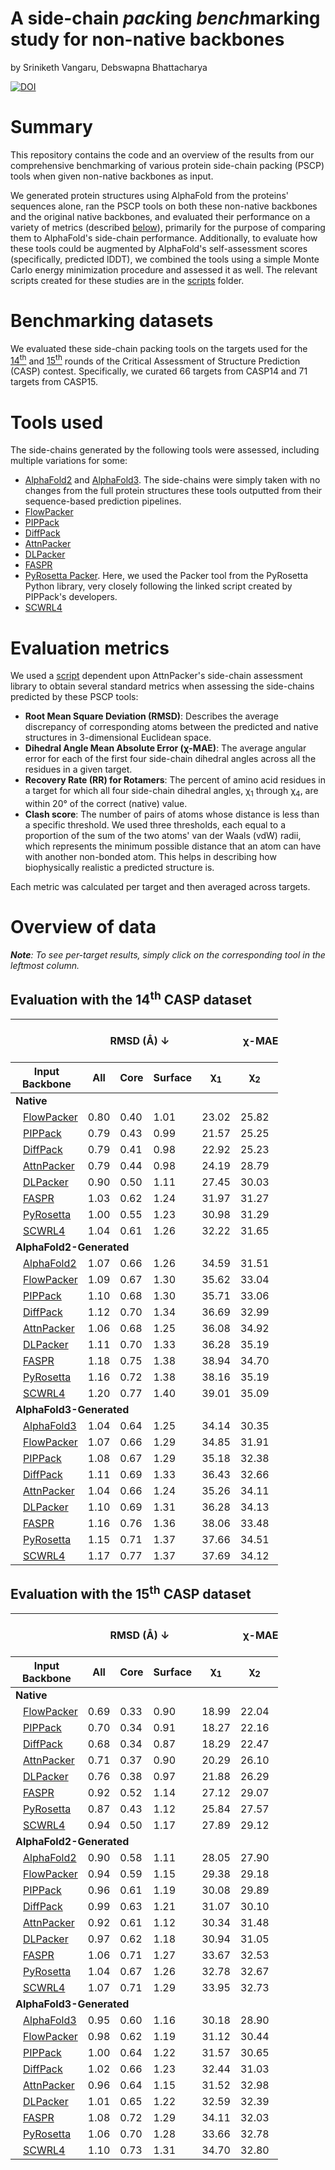 # A side-chain *pack*ing *bench*marking study for non-native backbones

by Sriniketh Vangaru, Debswapna Bhattacharya

<a href="https://doi.org/10.5281/zenodo.14890225"><img src="https://zenodo.org/badge/DOI/10.5281/zenodo.14890225.svg" alt="DOI"></a>

# Summary

This repository contains the code and an overview of the results from our comprehensive benchmarking of various protein side-chain packing (PSCP) tools when given non-native backbones as input.

We generated protein structures using AlphaFold from the proteins' sequences alone, ran the PSCP tools on both these non-native backbones and the original native backbones, and evaluated their performance on a variety of metrics (described [below](#evaluation-metrics)), primarily for the purpose of comparing them to AlphaFold's side-chain performance. Additionally, to evaluate how these tools could be augmented by AlphaFold's self-assessment scores (specifically, predicted lDDT), we combined the tools using a simple Monte Carlo energy minimization procedure and assessed it as well. The relevant scripts created for these studies are in the [scripts](./scripts/) folder.

# Benchmarking datasets

We evaluated these side-chain packing tools on the targets used for the [14<sup>th</sup>](https://predictioncenter.org/casp14/) and [15<sup>th</sup>](https://predictioncenter.org/casp15/) rounds of the Critical Assessment of Structure Prediction (CASP) contest. Specifically, we curated 66 targets from CASP14 and 71 targets from CASP15.

# Tools used

The side-chains generated by the following tools were assessed, including multiple variations for some:

- [AlphaFold2](https://github.com/google-deepmind/alphafold) and [AlphaFold3](https://alphafoldserver.com/). The side-chains were simply taken with no changes from the full protein structures these tools outputted from their sequence-based prediction pipelines.
- [FlowPacker](https://gitlab.com/mjslee0921/flowpacker)
- [PIPPack](https://github.com/Kuhlman-Lab/PIPPack)
- [DiffPack](https://github.com/DeepGraphLearning/DiffPack)
- [AttnPacker](https://github.com/MattMcPartlon/AttnPacker)
- [DLPacker](https://github.com/nekitmm/DLPacker/tree/main)
- [FASPR](https://github.com/tommyhuangthu/FASPR)
- [PyRosetta Packer](https://github.com/Kuhlman-Lab/PIPPack/blob/main/eval/rosetta_packer.py). Here, we used the Packer tool from the PyRosetta Python library, very closely following the linked script created by PIPPack's developers.
- [SCWRL4](http://dunbrack.fccc.edu/lab/scwrl)

# Evaluation metrics

We used a [script](./scripts/assess_two_dirs.py) dependent upon AttnPacker's side-chain assessment library to obtain several standard metrics when assessing the side-chains predicted by these PSCP tools:

- **Root Mean Square Deviation (RMSD)**: Describes the average discrepancy of corresponding atoms between the predicted and native structures in 3-dimensional Euclidean space.
- **Dihedral Angle Mean Absolute Error (χ-MAE)**: The average angular error for each of the first four side-chain dihedral angles across all the residues in a given target.
- **Recovery Rate (RR) for Rotamers**: The percent of amino acid residues in a target for which all four side-chain dihedral angles, χ<sub>1</sub> through χ<sub>4</sub>, are within 20&deg; of the correct (native) value.
- **Clash score**: The number of pairs of atoms whose distance is less than a specific threshold. We used three thresholds, each equal to a proportion of the sum of the two atoms' van der Waals (vdW) radii, which represents the minimum possible distance that an atom can have with another non-bonded atom. This helps in describing how biophysically realistic a predicted structure is.

Each metric was calculated per target and then averaged across targets.

# Overview of data

_**Note**: To see per-target results, simply click on the corresponding tool in the leftmost column._

## Evaluation with the 14<sup>th</sup> CASP dataset

<table style="width:85%;">
  <thead>
    <tr>
      <th></th>
      <th colspan="3"><strong>RMSD (Å) ↓</strong></th>
      <th colspan="4"><strong>&chi;-MAE (°) ↓</strong></th>
      <th><strong>RR (%) ↑</strong></th>
      <th colspan="3"><strong>Steric Clashes (#) ↓</strong></th>
    </tr>
    <tr>
      <th><strong>Input Backbone</strong></th>
      <th><strong>All</strong></th>
      <th><strong>Core</strong></th>
      <th><strong>Surface</strong></th>
      <th>&chi;<sub>1</sub></th>
      <th>&chi;<sub>2</sub></th>
      <th>&chi;<sub>3</sub></th>
      <th>&chi;<sub>4</sub></th>
      <th>&chi;<sub>1-4</sub></th>
      <th>100%</th>
      <th>90%</th>
      <th>80%</th>
    </tr>
  </thead>
  <tbody>
    <tr>
      <td colspan="12"><strong>Native</strong></td>
    </tr>
    <tr>
      <td style="padding-left: 20px;"><a href="./metrics/casp14/repacking_native_bb/flowpacker_cluster_conf_predictions/README.md">FlowPacker</a></td>
      <td>0.80</td>
      <td>0.40</td>
      <td>1.01</td>
      <td>23.02</td>
      <td>25.82</td>
      <td>46.09</td>
      <td>52.80</td>
      <td>57.1</td>
      <td>102.0</td>
      <td>21.7</td>
      <td>6.4</td>
    </tr>
    <tr>
      <td style="padding-left: 20px;"><a href="./metrics/casp14/repacking_native_bb/pippack_ensembled_predictions/README.md">PIPPack</a></td>
      <td>0.79</td>
      <td>0.43</td>
      <td>0.99</td>
      <td>21.57</td>
      <td>25.25</td>
      <td>41.93</td>
      <td>51.27</td>
      <td>58.1</td>
      <td>131.2</td>
      <td>36.2</td>
      <td>14.4</td>
    </tr>
    <tr>
      <td style="padding-left: 20px;"><a href="./metrics/casp14/repacking_native_bb/diffpack_confidence_predictions/README.md">DiffPack</a></td>
      <td>0.79</td>
      <td>0.41</td>
      <td>0.98</td>
      <td>22.92</td>
      <td>25.23</td>
      <td>46.97</td>
      <td>55.33</td>
      <td>57.6</td>
      <td>104.2</td>
      <td>26.8</td>
      <td>9.8</td>
    </tr>
    <tr>
      <td style="padding-left: 20px;"><a href="./metrics/casp14/repacking_native_bb/attnpacker_predictions/README.md">AttnPacker</a></td>
      <td>0.79</td>
      <td>0.44</td>
      <td>0.98</td>
      <td>24.19</td>
      <td>28.79</td>
      <td>48.34</td>
      <td>50.37</td>
      <td>51.3</td>
      <td>84.6</td>
      <td>22.8</td>
      <td>8.1</td>
    </tr>
    <tr>
      <td style="padding-left: 20px;"><a href="./metrics/casp14/repacking_native_bb/dlpacker_score_predictions/README.md">DLPacker</a></td>
      <td>0.90</td>
      <td>0.50</td>
      <td>1.11</td>
      <td>27.45</td>
      <td>30.03</td>
      <td>52.82</td>
      <td>70.34</td>
      <td>50.6</td>
      <td>83.2</td>
      <td>16.8</td>
      <td>5.1</td>
    </tr>
    <tr>
      <td style="padding-left: 20px;"><a href="./metrics/casp14/repacking_native_bb/faspr_predictions/README.md">FASPR</a></td>
      <td>1.03</td>
      <td>0.62</td>
      <td>1.24</td>
      <td>31.97</td>
      <td>31.27</td>
      <td>49.43</td>
      <td>55.74</td>
      <td>47.8</td>
      <td>152.9</td>
      <td>41.8</td>
      <td>13.0</td>
    </tr>
    <tr>
      <td style="padding-left: 20px;"><a href="./metrics/casp14/repacking_native_bb/pyrosetta_packer_predictions/README.md">PyRosetta</a></td>
      <td>1.00</td>
      <td>0.55</td>
      <td>1.23</td>
      <td>30.98</td>
      <td>31.29</td>
      <td>49.31</td>
      <td>55.58</td>
      <td>48.9</td>
      <td>104.3</td>
      <td>22.1</td>
      <td>8.4</td>
    </tr>
    <tr>
      <td style="padding-left: 20px;"><a href="./metrics/casp14/repacking_native_bb/scwrl4_predictions/README.md">SCWRL4</a></td>
      <td>1.04</td>
      <td>0.61</td>
      <td>1.26</td>
      <td>32.22</td>
      <td>31.65</td>
      <td>50.21</td>
      <td>55.10</td>
      <td>47.5</td>
      <td>158.3</td>
      <td>40.2</td>
      <td>11.8</td>
    </tr>
    <tr>
      <td colspan="12"><strong>AlphaFold2-Generated</strong></td>
    </tr>
    <tr>
      <td style="padding-left: 20px;"><a href="./metrics/casp14/casp14_af2_predictions/README.md">AlphaFold2</a></td>
      <td>1.07</td>
      <td>0.66</td>
      <td>1.26</td>
      <td>34.59</td>
      <td>31.51</td>
      <td>50.81</td>
      <td>51.42</td>
      <td>46.0</td>
      <td>41.4</td>
      <td>1.9</td>
      <td>0.0</td>
    </tr>
    <tr>
      <td style="padding-left: 20px;"><a href="./metrics/casp14/repacking_af2_bb/flowpacker_cluster_conf_predictions/README.md">FlowPacker</a></td>
      <td>1.09</td>
      <td>0.67</td>
      <td>1.30</td>
      <td>35.62</td>
      <td>33.04</td>
      <td>51.12</td>
      <td>55.85</td>
      <td>46.1</td>
      <td>86.1</td>
      <td>13.1</td>
      <td>2.7</td>
    </tr>
    <tr>
      <td style="padding-left: 20px;"><a href="./metrics/casp14/repacking_af2_bb/pippack_ensembled_predictions/README.md">PIPPack</a></td>
      <td>1.10</td>
      <td>0.68</td>
      <td>1.30</td>
      <td>35.71</td>
      <td>33.06</td>
      <td>51.07</td>
      <td>54.55</td>
      <td>45.1</td>
      <td>102.3</td>
      <td>20.6</td>
      <td>6.5</td>
    </tr>
    <tr>
      <td style="padding-left: 20px;"><a href="./metrics/casp14/repacking_af2_bb/diffpack_confidence_predictions/README.md">DiffPack</a></td>
      <td>1.12</td>
      <td>0.70</td>
      <td>1.34</td>
      <td>36.69</td>
      <td>32.99</td>
      <td>53.41</td>
      <td>56.13</td>
      <td>44.9</td>
      <td>57.2</td>
      <td>11.7</td>
      <td>3.7</td>
    </tr>
    <tr>
      <td style="padding-left: 20px;"><a href="./metrics/casp14/repacking_af2_bb/attnpacker_predictions/README.md">AttnPacker</a></td>
      <td>1.06</td>
      <td>0.68</td>
      <td>1.25</td>
      <td>36.08</td>
      <td>34.92</td>
      <td>52.85</td>
      <td>51.78</td>
      <td>43.3</td>
      <td>68.5</td>
      <td>15.3</td>
      <td>4.5</td>
    </tr>
    <tr>
      <td style="padding-left: 20px;"><a href="./metrics/casp14/repacking_af2_bb/dlpacker_score_predictions/README.md">DLPacker</a></td>
      <td>1.11</td>
      <td>0.70</td>
      <td>1.33</td>
      <td>36.28</td>
      <td>35.19</td>
      <td>57.87</td>
      <td>72.25</td>
      <td>42.9</td>
      <td>67.7</td>
      <td>11.0</td>
      <td>2.1</td>
    </tr>
    <tr>
      <td style="padding-left: 20px;"><a href="./metrics/casp14/repacking_af2_bb/faspr_predictions/README.md">FASPR</a></td>
      <td>1.18</td>
      <td>0.75</td>
      <td>1.38</td>
      <td>38.94</td>
      <td>34.70</td>
      <td>53.43</td>
      <td>55.79</td>
      <td>41.9</td>
      <td>121.1</td>
      <td>27.0</td>
      <td>5.7</td>
    </tr>
    <tr>
      <td style="padding-left: 20px;"><a href="./metrics/casp14/repacking_af2_bb/pyrosetta_packer_predictions/README.md">PyRosetta</a></td>
      <td>1.16</td>
      <td>0.72</td>
      <td>1.38</td>
      <td>38.16</td>
      <td>35.19</td>
      <td>52.84</td>
      <td>55.31</td>
      <td>42.7</td>
      <td>73.9</td>
      <td>7.7</td>
      <td>1.2</td>
    </tr>
    <tr>
      <td style="padding-left: 20px;"><a href="./metrics/casp14/repacking_af2_bb/scwrl4_predictions/README.md">SCWRL4</a></td>
      <td>1.20</td>
      <td>0.77</td>
      <td>1.40</td>
      <td>39.01</td>
      <td>35.09</td>
      <td>52.93</td>
      <td>56.20</td>
      <td>41.6</td>
      <td>132.8</td>
      <td>29.0</td>
      <td>5.7</td>
    </tr>
    <tr>
      <td colspan="12"><strong>AlphaFold3-Generated</strong></td>
    </tr>
    <tr>
      <td style="padding-left: 20px;"><a href="./metrics/casp14/casp14_af3_predictions/README.md">AlphaFold3</a></td>
      <td>1.04</td>
      <td>0.64</td>
      <td>1.25</td>
      <td>34.14</td>
      <td>30.35</td>
      <td>49.42</td>
      <td>50.31</td>
      <td>47.4</td>
      <td>45.8</td>
      <td>5.2</td>
      <td>0.7</td>
    </tr>
    <tr>
      <td style="padding-left: 20px;"><a href="./metrics/casp14/repacking_af3_bb/flowpacker_cluster_conf_predictions/README.md">FlowPacker</a></td>
      <td>1.07</td>
      <td>0.66</td>
      <td>1.29</td>
      <td>34.85</td>
      <td>31.91</td>
      <td>51.16</td>
      <td>54.77</td>
      <td>47.3</td>
      <td>79.0</td>
      <td>11.6</td>
      <td>2.5</td>
    </tr>
    <tr>
      <td style="padding-left: 20px;"><a href="./metrics/casp14/repacking_af3_bb/pippack_ensembled_predictions/README.md">PIPPack</a></td>
      <td>1.08</td>
      <td>0.67</td>
      <td>1.29</td>
      <td>35.18</td>
      <td>32.38</td>
      <td>50.02</td>
      <td>52.42</td>
      <td>46.6</td>
      <td>95.1</td>
      <td>19.5</td>
      <td>6.3</td>
    </tr>
    <tr>
      <td style="padding-left: 20px;"><a href="./metrics/casp14/repacking_af3_bb/diffpack_confidence_predictions/README.md">DiffPack</a></td>
      <td>1.11</td>
      <td>0.69</td>
      <td>1.33</td>
      <td>36.43</td>
      <td>32.66</td>
      <td>51.65</td>
      <td>56.08</td>
      <td>45.8</td>
      <td>56.0</td>
      <td>12.1</td>
      <td>4.0</td>
    </tr>
    <tr>
      <td style="padding-left: 20px;"><a href="./metrics/casp14/repacking_af3_bb/attnpacker_predictions/README.md">AttnPacker</a></td>
      <td>1.04</td>
      <td>0.66</td>
      <td>1.24</td>
      <td>35.26</td>
      <td>34.11</td>
      <td>51.57</td>
      <td>51.90</td>
      <td>43.9</td>
      <td>62.4</td>
      <td>14.3</td>
      <td>4.3</td>
    </tr>
    <tr>
      <td style="padding-left: 20px;"><a href="./metrics/casp14/repacking_af3_bb/dlpacker_score_predictions/README.md">DLPacker</a></td>
      <td>1.10</td>
      <td>0.69</td>
      <td>1.31</td>
      <td>36.28</td>
      <td>34.13</td>
      <td>56.91</td>
      <td>72.26</td>
      <td>43.3</td>
      <td>64.5</td>
      <td>10.3</td>
      <td>2.2</td>
    </tr>
    <tr>
      <td style="padding-left: 20px;"><a href="./metrics/casp14/repacking_af3_bb/faspr_predictions/README.md">FASPR</a></td>
      <td>1.16</td>
      <td>0.76</td>
      <td>1.36</td>
      <td>38.06</td>
      <td>33.48</td>
      <td>52.29</td>
      <td>53.81</td>
      <td>43.2</td>
      <td>115.3</td>
      <td>25.6</td>
      <td>5.7</td>
    </tr>
    <tr>
      <td style="padding-left: 20px;"><a href="./metrics/casp14/repacking_af3_bb/pyrosetta_packer_predictions/README.md">PyRosetta</a></td>
      <td>1.15</td>
      <td>0.71</td>
      <td>1.37</td>
      <td>37.66</td>
      <td>34.51</td>
      <td>52.23</td>
      <td>54.16</td>
      <td>43.4</td>
      <td>69.3</td>
      <td>7.1</td>
      <td>1.4</td>
    </tr>
    <tr>
      <td style="padding-left: 20px;"><a href="./metrics/casp14/repacking_af3_bb/scwrl4_predictions/README.md">SCWRL4</a></td>
      <td>1.17</td>
      <td>0.77</td>
      <td>1.37</td>
      <td>37.69</td>
      <td>34.12</td>
      <td>51.83</td>
      <td>57.18</td>
      <td>43.1</td>
      <td>127.7</td>
      <td>28.1</td>
      <td>6.4</td>
    </tr>
  </tbody>
</table>

## Evaluation with the 15<sup>th</sup> CASP dataset

<table style="width:85%;">
  <thead>
    <tr>
      <th></th>
      <th colspan="3"><strong>RMSD (Å) ↓</strong></th>
      <th colspan="4"><strong>&chi;-MAE (°) ↓</strong></th>
      <th><strong>RR (%) ↑</strong></th>
      <th colspan="3"><strong>Steric Clashes (#) ↓</strong></th>
    </tr>
    <tr>
      <th><strong>Input Backbone</strong></th>
      <th><strong>All</strong></th>
      <th><strong>Core</strong></th>
      <th><strong>Surface</strong></th>
      <th>&chi;<sub>1</sub></th>
      <th>&chi;<sub>2</sub></th>
      <th>&chi;<sub>3</sub></th>
      <th>&chi;<sub>4</sub></th>
      <th>&chi;<sub>1-4</sub></th>
      <th>100%</th>
      <th>90%</th>
      <th>80%</th>
    </tr>
  </thead>
  <tbody>
    <tr>
      <td colspan="12"><strong>Native</strong></td>
    </tr>
    <tr>
      <td style="padding-left: 20px;"><a href="./metrics/casp15/repacking_native_bb/flowpacker_cluster_conf_predictions/README.md">FlowPacker</a></td>
      <td>0.69</td>
      <td>0.33</td>
      <td>0.90</td>
      <td>18.99</td>
      <td>22.04</td>
      <td>40.93</td>
      <td>52.62</td>
      <td>66.4</td>
      <td>100.8</td>
      <td>14.6</td>
      <td>3.3</td>
    </tr>
    <tr>
      <td style="padding-left: 20px;"><a href="./metrics/casp15/repacking_native_bb/pippack_ensembled_predictions/README.md">PIPPack</a></td>
      <td>0.70</td>
      <td>0.34</td>
      <td>0.91</td>
      <td>18.27</td>
      <td>22.16</td>
      <td>40.21</td>
      <td>53.36</td>
      <td>66.1</td>
      <td>129.0</td>
      <td>30.5</td>
      <td>10.9</td>
    </tr>
    <tr>
      <td style="padding-left: 20px;"><a href="./metrics/casp15/repacking_native_bb/diffpack_confidence_predictions/README.md">DiffPack</a></td>
      <td>0.68</td>
      <td>0.34</td>
      <td>0.87</td>
      <td>18.29</td>
      <td>22.47</td>
      <td>42.91</td>
      <td>56.88</td>
      <td>65.7</td>
      <td>95.3</td>
      <td>20.3</td>
      <td>7.2</td>
    </tr>
    <tr>
      <td style="padding-left: 20px;"><a href="./metrics/casp15/repacking_native_bb/attnpacker_predictions/README.md">AttnPacker</a></td>
      <td>0.71</td>
      <td>0.37</td>
      <td>0.90</td>
      <td>20.29</td>
      <td>26.10</td>
      <td>47.09</td>
      <td>54.68</td>
      <td>59.2</td>
      <td>96.4</td>
      <td>25.5</td>
      <td>9.5</td>
    </tr>
    <tr>
      <td style="padding-left: 20px;"><a href="./metrics/casp15/repacking_native_bb/dlpacker_score_predictions/README.md">DLPacker</a></td>
      <td>0.76</td>
      <td>0.38</td>
      <td>0.97</td>
      <td>21.88</td>
      <td>26.29</td>
      <td>50.86</td>
      <td>67.53</td>
      <td>59.5</td>
      <td>89.4</td>
      <td>14.0</td>
      <td>3.2</td>
    </tr>
    <tr>
      <td style="padding-left: 20px;"><a href="./metrics/casp15/repacking_native_bb/faspr_predictions/README.md">FASPR</a></td>
      <td>0.92</td>
      <td>0.52</td>
      <td>1.14</td>
      <td>27.12</td>
      <td>29.07</td>
      <td>50.39</td>
      <td>59.05</td>
      <td>55.8</td>
      <td>160.5</td>
      <td>37.4</td>
      <td>9.7</td>
    </tr>
    <tr>
      <td style="padding-left: 20px;"><a href="./metrics/casp15/repacking_native_bb/pyrosetta_packer_predictions/README.md">PyRosetta</a></td>
      <td>0.87</td>
      <td>0.43</td>
      <td>1.12</td>
      <td>25.84</td>
      <td>27.57</td>
      <td>47.95</td>
      <td>55.32</td>
      <td>58.0</td>
      <td>98.5</td>
      <td>13.5</td>
      <td>3.1</td>
    </tr>
    <tr>
      <td style="padding-left: 20px;"><a href="./metrics/casp15/repacking_native_bb/scwrl4_predictions/README.md">SCWRL4</a></td>
      <td>0.94</td>
      <td>0.50</td>
      <td>1.17</td>
      <td>27.89</td>
      <td>29.12</td>
      <td>49.81</td>
      <td>57.25</td>
      <td>55.5</td>
      <td>168.3</td>
      <td>36.3</td>
      <td>7.7</td>
    </tr>
    <tr>
      <td colspan="12"><strong>AlphaFold2-Generated</strong></td>
    </tr>
    <tr>
      <td style="padding-left: 20px;"><a href="./metrics/casp15/casp15_af2_predictions/README.md">AlphaFold2</a></td>
      <td>0.90</td>
      <td>0.58</td>
      <td>1.11</td>
      <td>28.05</td>
      <td>27.90</td>
      <td>48.04</td>
      <td>55.00</td>
      <td>53.9</td>
      <td>48.2</td>
      <td>2.0</td>
      <td>0.0</td>
    </tr>
    <tr>
      <td style="padding-left: 20px;"><a href="./metrics/casp15/repacking_af2_bb/flowpacker_cluster_conf_predictions/README.md">FlowPacker</a></td>
      <td>0.94</td>
      <td>0.59</td>
      <td>1.15</td>
      <td>29.38</td>
      <td>29.18</td>
      <td>50.18</td>
      <td>57.00</td>
      <td>55.1</td>
      <td>100.4</td>
      <td>13.9</td>
      <td>2.3</td>
    </tr>
    <tr>
      <td style="padding-left: 20px;"><a href="./metrics/casp15/repacking_af2_bb/pippack_ensembled_predictions/README.md">PIPPack</a></td>
      <td>0.96</td>
      <td>0.61</td>
      <td>1.19</td>
      <td>30.08</td>
      <td>29.89</td>
      <td>50.22</td>
      <td>56.32</td>
      <td>53.5</td>
      <td>124.5</td>
      <td>27.3</td>
      <td>9.4</td>
    </tr>
    <tr>
      <td style="padding-left: 20px;"><a href="./metrics/casp15/repacking_af2_bb/diffpack_confidence_predictions/README.md">DiffPack</a></td>
      <td>0.99</td>
      <td>0.63</td>
      <td>1.21</td>
      <td>31.07</td>
      <td>30.10</td>
      <td>51.90</td>
      <td>56.39</td>
      <td>52.8</td>
      <td>69.7</td>
      <td>13.7</td>
      <td>4.5</td>
    </tr>
    <tr>
      <td style="padding-left: 20px;"><a href="./metrics/casp15/repacking_af2_bb/attnpacker_predictions/README.md">AttnPacker</a></td>
      <td>0.92</td>
      <td>0.61</td>
      <td>1.12</td>
      <td>30.34</td>
      <td>31.48</td>
      <td>52.10</td>
      <td>55.52</td>
      <td>50.4</td>
      <td>87.9</td>
      <td>23.6</td>
      <td>7.7</td>
    </tr>
    <tr>
      <td style="padding-left: 20px;"><a href="./metrics/casp15/repacking_af2_bb/dlpacker_score_predictions/README.md">DLPacker</a></td>
      <td>0.97</td>
      <td>0.62</td>
      <td>1.18</td>
      <td>30.94</td>
      <td>31.05</td>
      <td>55.90</td>
      <td>69.34</td>
      <td>51.3</td>
      <td>84.2</td>
      <td>12.9</td>
      <td>2.7</td>
    </tr>
    <tr>
      <td style="padding-left: 20px;"><a href="./metrics/casp15/repacking_af2_bb/faspr_predictions/README.md">FASPR</a></td>
      <td>1.06</td>
      <td>0.71</td>
      <td>1.27</td>
      <td>33.67</td>
      <td>32.53</td>
      <td>53.56</td>
      <td>59.75</td>
      <td>50.0</td>
      <td>147.0</td>
      <td>32.5</td>
      <td>7.9</td>
    </tr>
    <tr>
      <td style="padding-left: 20px;"><a href="./metrics/casp15/repacking_af2_bb/pyrosetta_packer_predictions/README.md">PyRosetta</a></td>
      <td>1.04</td>
      <td>0.67</td>
      <td>1.26</td>
      <td>32.78</td>
      <td>32.67</td>
      <td>51.42</td>
      <td>58.65</td>
      <td>51.0</td>
      <td>91.6</td>
      <td>10.7</td>
      <td>2.4</td>
    </tr>
    <tr>
      <td style="padding-left: 20px;"><a href="./metrics/casp15/repacking_af2_bb/scwrl4_predictions/README.md">SCWRL4</a></td>
      <td>1.07</td>
      <td>0.71</td>
      <td>1.29</td>
      <td>33.95</td>
      <td>32.73</td>
      <td>53.35</td>
      <td>61.55</td>
      <td>50.0</td>
      <td>160.7</td>
      <td>35.0</td>
      <td>7.5</td>
    </tr>
    <tr>
      <td colspan="12"><strong>AlphaFold3-Generated</strong></td>
    </tr>
    <tr>
      <td style="padding-left: 20px;"><a href="./metrics/casp15/casp15_af3_predictions/README.md">AlphaFold3</a></td>
      <td>0.95</td>
      <td>0.60</td>
      <td>1.16</td>
      <td>30.18</td>
      <td>28.90</td>
      <td>48.92</td>
      <td>53.94</td>
      <td>53.8</td>
      <td>58.4</td>
      <td>8.1</td>
      <td>1.0</td>
    </tr>
    <tr>
      <td style="padding-left: 20px;"><a href="./metrics/casp15/repacking_af3_bb/flowpacker_cluster_conf_predictions/README.md">FlowPacker</a></td>
      <td>0.98</td>
      <td>0.62</td>
      <td>1.19</td>
      <td>31.12</td>
      <td>30.44</td>
      <td>50.88</td>
      <td>57.02</td>
      <td>53.7</td>
      <td>92.5</td>
      <td>13.3</td>
      <td>2.5</td>
    </tr>
    <tr>
      <td style="padding-left: 20px;"><a href="./metrics/casp15/repacking_af3_bb/pippack_ensembled_predictions/README.md">PIPPack</a></td>
      <td>1.00</td>
      <td>0.64</td>
      <td>1.22</td>
      <td>31.57</td>
      <td>30.65</td>
      <td>49.81</td>
      <td>57.75</td>
      <td>52.7</td>
      <td>115.7</td>
      <td>26.5</td>
      <td>9.0</td>
    </tr>
    <tr>
      <td style="padding-left: 20px;"><a href="./metrics/casp15/repacking_af3_bb/diffpack_confidence_predictions/README.md">DiffPack</a></td>
      <td>1.02</td>
      <td>0.66</td>
      <td>1.23</td>
      <td>32.44</td>
      <td>31.03</td>
      <td>52.27</td>
      <td>61.20</td>
      <td>51.6</td>
      <td>70.8</td>
      <td>14.5</td>
      <td>4.6</td>
    </tr>
    <tr>
      <td style="padding-left: 20px;"><a href="./metrics/casp15/repacking_af3_bb/attnpacker_predictions/README.md">AttnPacker</a></td>
      <td>0.96</td>
      <td>0.64</td>
      <td>1.15</td>
      <td>31.52</td>
      <td>32.98</td>
      <td>53.16</td>
      <td>55.48</td>
      <td>50.1</td>
      <td>83.4</td>
      <td>22.5</td>
      <td>7.2</td>
    </tr>
    <tr>
      <td style="padding-left: 20px;"><a href="./metrics/casp15/repacking_af3_bb/dlpacker_score_predictions/README.md">DLPacker</a></td>
      <td>1.01</td>
      <td>0.65</td>
      <td>1.22</td>
      <td>32.59</td>
      <td>32.39</td>
      <td>55.95</td>
      <td>72.09</td>
      <td>50.1</td>
      <td>77.3</td>
      <td>12.9</td>
      <td>3.0</td>
    </tr>
    <tr>
      <td style="padding-left: 20px;"><a href="./metrics/casp15/repacking_af3_bb/faspr_predictions/README.md">FASPR</a></td>
      <td>1.08</td>
      <td>0.72</td>
      <td>1.29</td>
      <td>34.11</td>
      <td>32.03</td>
      <td>53.99</td>
      <td>60.17</td>
      <td>49.7</td>
      <td>133.2</td>
      <td>28.6</td>
      <td>6.6</td>
    </tr>
    <tr>
      <td style="padding-left: 20px;"><a href="./metrics/casp15/repacking_af3_bb/pyrosetta_packer_predictions/README.md">PyRosetta</a></td>
      <td>1.06</td>
      <td>0.70</td>
      <td>1.28</td>
      <td>33.66</td>
      <td>32.78</td>
      <td>52.45</td>
      <td>58.19</td>
      <td>50.5</td>
      <td>81.7</td>
      <td>8.3</td>
      <td>1.7</td>
    </tr>
    <tr>
      <td style="padding-left: 20px;"><a href="./metrics/casp15/repacking_af3_bb/scwrl4_predictions/README.md">SCWRL4</a></td>
      <td>1.10</td>
      <td>0.73</td>
      <td>1.31</td>
      <td>34.70</td>
      <td>32.80</td>
      <td>52.67</td>
      <td>60.59</td>
      <td>49.4</td>
      <td>147.9</td>
      <td>31.7</td>
      <td>7.3</td>
    </tr>
  </tbody>
</table>
